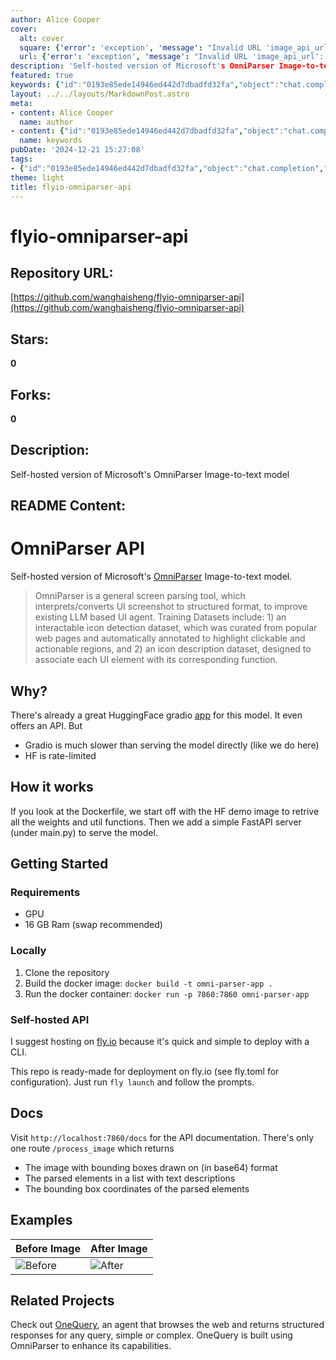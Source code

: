 ```yaml
---
author: Alice Cooper
cover:
  alt: cover
  square: {'error': 'exception', 'message': "Invalid URL 'image_api_url': No scheme supplied. Perhaps you meant https://image_api_url?"}
  url: {'error': 'exception', 'message': "Invalid URL 'image_api_url': No scheme supplied. Perhaps you meant https://image_api_url?"}
description: 'Self-hosted version of Microsoft's OmniParser Image-to-text model'
featured: true
keywords: {"id":"0193e85ede14946ed442d7dbadfd32fa","object":"chat.completion","created":1734770351,"model":"Qwen/Qwen2.5-7B-Instruct","choices":[{"index":0,"message":{"role":"assistant","content":"### Keywords:\n- flyio-omniparser-api\n- Self-hosted\n- Microsoft\n- OmniParser\n- Image-to-text\n- UI screenshot\n- Structured format\n- LLM based UI agent\n- Interactable icon detection\n- Icon description dataset\n- Gradio\n- HuggingFace\n- FastAPI\n- Docker\n- GPU\n- RAM\n- fly.io\n- API documentation\n- bounding boxes\n- parsed elements\n- swift deployment\n- OneQuery\n- agent\n\n### Tags:\n- #OmniParser-API\n- #ImageToText\n- #UIParsing\n- #MachineLearning\n- #SelfHosted\n- #Docker\n- #FastAPI\n- #Gradio\n- #HuggingFace\n- #Web scrapping\n- #StructuredData\n- #UIAgent\n- #FlyIoDeployment\n- #Swag\n- #APIEndpoint"},"finish_reason":"stop"}],"usage":{"prompt_tokens":585,"completion_tokens":189,"total_tokens":774},"system_fingerprint":""}
layout: ../../layouts/MarkdownPost.astro
meta:
- content: Alice Cooper
  name: author
- content: {"id":"0193e85ede14946ed442d7dbadfd32fa","object":"chat.completion","created":1734770351,"model":"Qwen/Qwen2.5-7B-Instruct","choices":[{"index":0,"message":{"role":"assistant","content":"### Keywords:\n- flyio-omniparser-api\n- Self-hosted\n- Microsoft\n- OmniParser\n- Image-to-text\n- UI screenshot\n- Structured format\n- LLM based UI agent\n- Interactable icon detection\n- Icon description dataset\n- Gradio\n- HuggingFace\n- FastAPI\n- Docker\n- GPU\n- RAM\n- fly.io\n- API documentation\n- bounding boxes\n- parsed elements\n- swift deployment\n- OneQuery\n- agent\n\n### Tags:\n- #OmniParser-API\n- #ImageToText\n- #UIParsing\n- #MachineLearning\n- #SelfHosted\n- #Docker\n- #FastAPI\n- #Gradio\n- #HuggingFace\n- #Web scrapping\n- #StructuredData\n- #UIAgent\n- #FlyIoDeployment\n- #Swag\n- #APIEndpoint"},"finish_reason":"stop"}],"usage":{"prompt_tokens":585,"completion_tokens":189,"total_tokens":774},"system_fingerprint":""}
  name: keywords
pubDate: '2024-12-21 15:27:08'
tags:
- {"id":"0193e85ede14946ed442d7dbadfd32fa","object":"chat.completion","created":1734770351,"model":"Qwen/Qwen2.5-7B-Instruct","choices":[{"index":0,"message":{"role":"assistant","content":"### Keywords:\n- flyio-omniparser-api\n- Self-hosted\n- Microsoft\n- OmniParser\n- Image-to-text\n- UI screenshot\n- Structured format\n- LLM based UI agent\n- Interactable icon detection\n- Icon description dataset\n- Gradio\n- HuggingFace\n- FastAPI\n- Docker\n- GPU\n- RAM\n- fly.io\n- API documentation\n- bounding boxes\n- parsed elements\n- swift deployment\n- OneQuery\n- agent\n\n### Tags:\n- #OmniParser-API\n- #ImageToText\n- #UIParsing\n- #MachineLearning\n- #SelfHosted\n- #Docker\n- #FastAPI\n- #Gradio\n- #HuggingFace\n- #Web scrapping\n- #StructuredData\n- #UIAgent\n- #FlyIoDeployment\n- #Swag\n- #APIEndpoint"},"finish_reason":"stop"}],"usage":{"prompt_tokens":585,"completion_tokens":189,"total_tokens":774},"system_fingerprint":""}
theme: light
title: flyio-omniparser-api
---
```


# flyio-omniparser-api

## Repository URL: 
[https://github.com/wanghaisheng/flyio-omniparser-api](https://github.com/wanghaisheng/flyio-omniparser-api)

## Stars: 
**0**

## Forks: 
**0**

## Description: 
Self-hosted version of Microsoft's OmniParser Image-to-text model

## README Content: 
# OmniParser API

Self-hosted version of Microsoft's [OmniParser](https://huggingface.co/microsoft/OmniParser) Image-to-text model.

> OmniParser is a general screen parsing tool, which interprets/converts UI screenshot to structured format, to improve existing LLM based UI agent. Training Datasets include: 1) an interactable icon detection dataset, which was curated from popular web pages and automatically annotated to highlight clickable and actionable regions, and 2) an icon description dataset, designed to associate each UI element with its corresponding function.

## Why?

There's already a great HuggingFace gradio [app](https://huggingface.co/spaces/microsoft/OmniParser) for this model. It even offers an API. But

- Gradio is much slower than serving the model directly (like we do here)
- HF is rate-limited

## How it works

If you look at the Dockerfile, we start off with the HF demo image to retrive all the weights and util functions. Then we add a simple FastAPI server (under main.py) to serve the model.

## Getting Started

### Requirements

- GPU
- 16 GB Ram (swap recommended)

### Locally

1. Clone the repository
2. Build the docker image: `docker build -t omni-parser-app .`
3. Run the docker container: `docker run -p 7860:7860 omni-parser-app`

### Self-hosted API

I suggest hosting on [fly.io](https://fly.io) because it's quick and simple to deploy with a CLI.

This repo is ready-made for deployment on fly.io (see fly.toml for configuration). Just run `fly launch` and follow the prompts.

## Docs

Visit `http://localhost:7860/docs` for the API documentation. There's only one route `/process_image` which returns

- The image with bounding boxes drawn on (in base64) format
- The parsed elements in a list with text descriptions
- The bounding box coordinates of the parsed elements

## Examples

| Before Image                       | After Image                   |
| ---------------------------------- | ----------------------------- |
| ![Before](examples/screenshot.png) | ![After](examples/after.webp) |

## Related Projects

Check out [OneQuery](https://query-rho.vercel.app), an agent that browses the web and returns structured responses for any query, simple or complex. OneQuery is built using OmniParser to enhance its capabilities.

